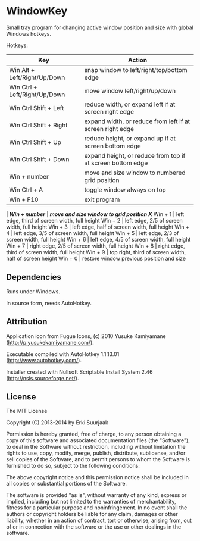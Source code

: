 WindowKey
=========

Small tray program for changing active window position and size with global
Windows hotkeys.


Hotkeys:

Key                                 | Action
----------------------------------- | -----------------------------------------
Win Alt        + Left/Right/Up/Down | snap window to left/right/top/bottom edge
Win Ctrl       + Left/Right/Up/Down | move window left/right/up/down
Win Ctrl Shift + Left               | reduce width, or expand left if at screen right edge
Win Ctrl Shift + Right              | expand width, or reduce from left if at screen right edge
Win Ctrl Shift + Up                 | reduce height, or expand up if at screen bottom edge
Win Ctrl Shift + Down               | expand height, or reduce from top if at screen bottom edge
Win            + number             | move and size window to numbered grid position
Win Ctrl       + A                  | toggle window always on top
Win            + F10                | exit program
 | 
***Win         + number***          | ***move and size window to grid position X***
Win            + 1                  | left edge, third of screen width, full height
Win            + 2                  | left edge, 2/5 of screen width, full height
Win            + 3                  | left edge, half of screen width, full height
Win            + 4                  | left edge, 3/5 of screen width, full height
Win            + 5                  | left edge, 2/3 of screen width, full height
Win            + 6                  | left edge, 4/5 of screen width, full height
Win            + 7                  | right edge, 2/5 of screen width, full height
Win            + 8                  | right edge, third of screen width, full height
Win            + 9                  | top right, third of screen width, half of screen height
Win            + 0                  | restore window previous position and size


Dependencies
------------

Runs under Windows.

In source form, needs AutoHotkey.


Attribution
-----------

Application icon from Fugue Icons, (c) 2010 Yusuke Kamiyamane
(http://p.yusukekamiyamane.com/).

Executable compiled with AutoHotkey 1.1.13.01 (http://www.autohotkey.com/).

Installer created with Nullsoft Scriptable Install System 2.46
(http://nsis.sourceforge.net/).



License
-------

The MIT License

Copyright (C) 2013-2014 by Erki Suurjaak

Permission is hereby granted, free of charge, to any person obtaining a copy
of this software and associated documentation files (the "Software"), to deal
in the Software without restriction, including without limitation the rights
to use, copy, modify, merge, publish, distribute, sublicense, and/or sell
copies of the Software, and to permit persons to whom the Software is
furnished to do so, subject to the following conditions:

The above copyright notice and this permission notice shall be included in
all copies or substantial portions of the Software.

The software is provided "as is", without warranty of any kind, express or
implied, including but not limited to the warranties of merchantability,
fitness for a particular purpose and noninfringement. In no event shall the
authors or copyright holders be liable for any claim, damages or other
liability, whether in an action of contract, tort or otherwise, arising from,
out of or in connection with the software or the use or other dealings in
the software.
